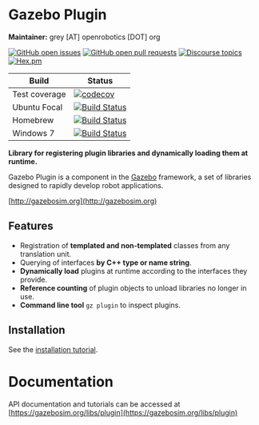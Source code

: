 # Gazebo Plugin

**Maintainer:** grey [AT] openrobotics [DOT] org

[![GitHub open issues](https://img.shields.io/github/issues-raw/gazebosim/gz-plugin.svg)](https://github.com/gazebosim/gz-plugin/issues)
[![GitHub open pull requests](https://img.shields.io/github/issues-pr-raw/gazebosim/gz-plugin.svg)](https://github.com/gazebosim/gz-plugin/pulls)
[![Discourse topics](https://img.shields.io/discourse/https/community.gazebosim.org/topics.svg)](https://community.gazebosim.org)
[![Hex.pm](https://img.shields.io/hexpm/l/plug.svg)](https://www.apache.org/licenses/LICENSE-2.0)

Build | Status
-- | --
Test coverage | [![codecov](https://codecov.io/gh/gazebosim/gz-plugin/branch/main/graph/badge.svg)](https://codecov.io/gh/gazebosim/gz-plugin/branch/main)
Ubuntu Focal | [![Build Status](https://build.osrfoundation.org/job/ignition_plugin-ci-main-focal-amd64/badge/icon)](https://build.osrfoundation.org/job/ignition_plugin-ci-main-focal-amd64/)
Homebrew      | [![Build Status](https://build.osrfoundation.org/buildStatus/icon?job=ignition_plugin-ci-main-homebrew-amd64)](https://build.osrfoundation.org/job/ignition_plugin-ci-main-homebrew-amd64)
Windows 7     | [![Build Status](https://build.osrfoundation.org/job/ignition_plugin-ci-main-windows7-amd64/badge/icon)](https://build.osrfoundation.org/job/ignition_plugin-ci-main-windows7-amd64/)

**Library for registering plugin libraries and dynamically loading them at runtime.**

Gazebo Plugin is a component in the [Gazebo](http://gazebosim.org) framework, a set
of libraries designed to rapidly develop robot applications.

[http://gazebosim.org](http://gazebosim.org)

## Features

* Registration of **templated and non-templated** classes from any translation unit.
* Querying of interfaces **by C++ type or name string**.
* **Dynamically load** plugins at runtime according to the interfaces they provide.
* **Reference counting** of plugin objects to unload libraries no longer in use.
* **Command line tool** `gz plugin` to inspect plugins.

## Installation

See the [installation tutorial](https://gazebosim.org/api/plugin/1.2/installation.html).

# Documentation

API documentation and tutorials can be accessed at [https://gazebosim.org/libs/plugin](https://gazebosim.org/libs/plugin)
